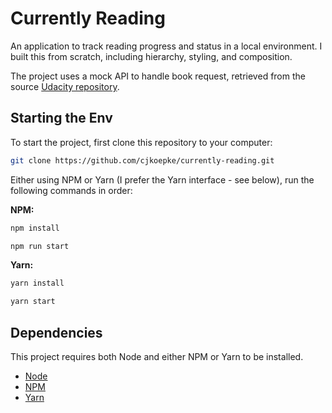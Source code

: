 # Currently Reading
An application to track reading progress and status in a local environment. I built this from scratch, including hierarchy, styling, and composition.

The project uses a mock API to handle book request, retrieved from the source [Udacity repository](https://github.com/udacity/reactnd-project-myreads-starter/blob/master/src/BooksAPI.js).

## Starting the Env
To start the project, first clone this repository to your computer:

```bash
git clone https://github.com/cjkoepke/currently-reading.git
```

Either using NPM or Yarn (I prefer the Yarn interface - see below), run the following commands in order:

**NPM:**
```bash
npm install
```
```bash
npm run start
```

**Yarn:**
```bash
yarn install
```
```bash
yarn start
```

## Dependencies
This project requires both Node and either NPM or Yarn to be installed.
- [Node](https://nodejs.org)
- [NPM](https://npmjs.org)
- [Yarn](https://yarnpkg.com)

